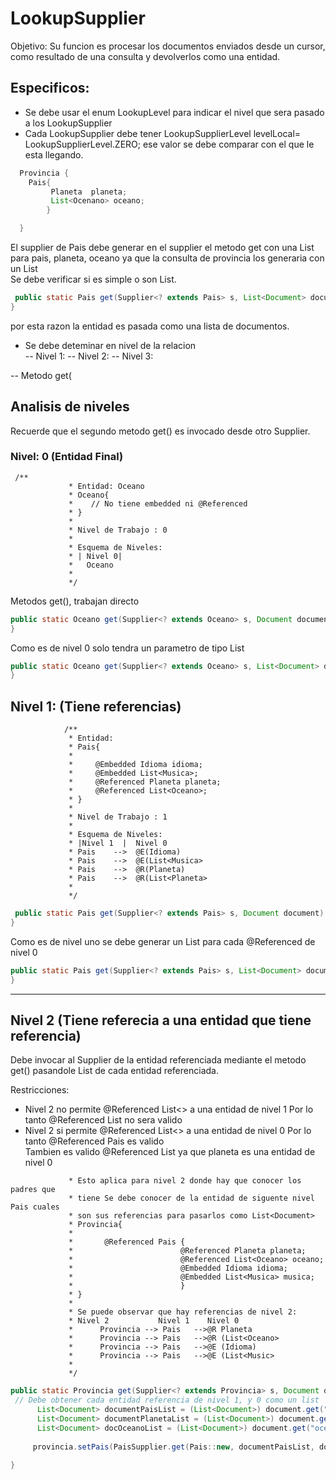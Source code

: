 
# LookupSupplier

Objetivo:
 Su funcion es procesar los documentos enviados desde un cursor, como resultado de una consulta y devolverlos como una entidad.  

Especificos:  
- 
- Se debe usar el enum LookupLevel para indicar el nivel que sera pasado a los LookupSupplier
- Cada LookupSupplier debe tener LookupSupplierLevel levelLocal= LookupSupplierLevel.ZERO;
  ese valor se debe comparar con el que le esta llegando.
```java
  Provincia {
    Pais{
         Planeta  planeta;
         List<Ocenano> oceano;
        }

  }
```
El supplier de Pais debe generar en el supplier el metodo get con una List<Document> para
pais, planeta, oceano ya que la consulta de provincia los generaria con un List<Document>  
Se debe verificar si es simple o son List.
```java
 public static Pais get(Supplier<? extends Pais> s, List<Document> documentList, List<Document> documentPlanetaList, List<Document> documentOceanoList) {
}
```
  por esta razon la entidad es pasada como una lista de documentos.
- Se debe deteminar en nivel de la relacion  
-- Nivel 1: 
-- Nivel 2:
-- Nivel 3:

-- Metodo get( 


## Analisis de niveles
Recuerde que el segundo metodo get() es invocado desde otro Supplier.

### Nivel: 0 (Entidad Final)
```
 /**
             * Entidad: Oceano
             * Oceano{
             *    // No tiene embedded ni @Referenced
             * }
             *
             * Nivel de Trabajo : 0
             * 
             * Esquema de Niveles:
             * | Nivel 0|
             *   Oceano
             * 
             */ 
```
Metodos get(), trabajan directo
```java
public static Oceano get(Supplier<? extends Oceano> s, Document document) {
}
```
Como es de nivel 0 solo tendra un parametro de tipo List<Document>
```java
public static Oceano get(Supplier<? extends Oceano> s, List<Document> documentList) {
}
```

## Nivel 1: (Tiene referencias)
```
            /**
             * Entidad:
             * Pais{
             *
             *     @Embedded Idioma idioma;
             *     @Embedded List<Musica>;
             *     @Referenced Planeta planeta;
             *     @Referenced List<Oceano>; 
             * }
             * 
             * Nivel de Trabajo : 1
             * 
             * Esquema de Niveles:
             * |Nivel 1  |  Nivel 0
             * Pais    -->  @E(Idioma)
             * Pais    -->  @E(List<Musica>
             * Pais    -->  @R(Planeta)
             * Pais    -->  @R(List<Planeta>
             * 
             */
```

```java
 public static Pais get(Supplier<? extends Pais> s, Document document) {
}

```
Como es de nivel uno se debe generar un List<Document> para cada @Referenced de nivel 0
```java
public static Pais get(Supplier<? extends Pais> s, List<Document> documentPaisList, List<Document> documentPlanetaList, List<Document> documentOceanoList) {
}
```

***
## Nivel 2 (Tiene referecia a una entidad que tiene referencia)
Debe invocar al Supplier de la entidad referenciada mediante el metodo get()
pasandole List<Document> de cada entidad referenciada.

Restricciones:
   - Nivel 2 no permite @Referenced List<> a una entidad de nivel 1
     Por lo tanto @Referenced List<Pais> no sera valido
   - Nivel 2 si permite @Referenced List<> a una entidad de nivel 0
     Por lo tanto @Referenced Pais es valido  
     Tambien es valido @Referenced List<Planeta> ya que planeta es una entidad de nivel 0



```
             * Esto aplica para nivel 2 donde hay que conocer los padres que
             * tiene Se debe conocer de la entidad de siguente nivel Pais cuales
             * son sus referencias para pasarlos como List<Document>
             * Provincia{
             *
             *       @Referenced Pais {
             *                        @Referenced Planeta planeta;
             *                        @Referenced List<Oceano> oceano;
             *                        @Embedded Idioma idioma;
             *                        @Embedded List<Musica> musica; 
             *                        }
             * }
             * 
             * Se puede observar que hay referencias de nivel 2:
             * Nivel 2           Nivel 1    Nivel 0
             *      Provincia --> Pais   -->@R Planeta
             *      Provincia --> Pais   -->@R (List<Oceano>
             *      Provincia --> Pais   -->@E (Idioma)
             *      Provincia --> Pais   -->@E (List<Music>
             *
             */
```
```java
public static Provincia get(Supplier<? extends Provincia> s, Document document) {
 // Debe obtener cada entidad referencia de nivel 1, y 0 como un list
      List<Document> documentPaisList = (List<Document>) document.get("pais");
      List<Document> documentPlanetaList = (List<Document>) document.get("planeta");
      List<Document> docOceanoList = (List<Document>) document.get("oceano");
   
     provincia.setPais(PaisSupplier.get(Pais::new, documentPaisList, documentPlanetaList, docOceanoList));

}


```